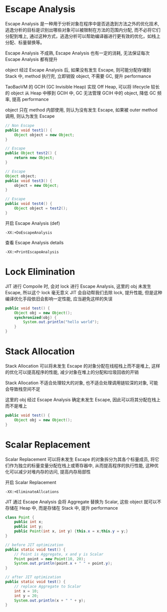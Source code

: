 # Escape Analysis

Escape Analysis 是一种用于分析对象在程序中是否逃逸到方法之外的优化技术, 逃逸分析的目标是识别出哪些对象可以被限制在方法的范围内分配, 而不必将它们分配到堆上, 通过这种方式，逃逸分析可以帮助编译器进行更有效的优化，如栈上分配、标量替换等。

Escape Analysis 不成熟, Escape Analysis 也有一定的消耗, 无法保证每次 Escape Analysis 都有提升

object 经过 Escape Analysis 后, 如果没有发生 Escape, 则可能分配存储到 Stack 中, method 执行完, 立即销毁 object, 不需要 GC, 提升 performance

TaoBaoVM 的 GCIH (GC Invisible Heap) 实现 Off Heap, 可以将 lifecycle 较长的 object 从 Heap 中移到 GCIH 中, GC 无法管理 GCIH 中的 object, 降低 GC 频率, 提高 performance

object 只在 method 内部使用, 则认为没有发生 Escape, 如果被 outer method 调用, 则认为发生 Escape

```java
// Non Escape
public void test1() {
    Object object = new Object;
}

// Escape
public Object test2() {
    return new Object;
}

// Escape
Object object;
public void test3() {
    object = new Object;
}

// Escape
public void test4() {
    Object object = test2();
}
```

开启 Escape Analysis (def)

```
-XX:+DoEscapeAnalysis
```

查看 Escape Analysis details

```
-XX:+PrintEscapeAnalysis
```

# Lock Elimination

JIT 进行 Compoile 时, 会对 lock 进行 Escape Analysis, 这里的 obj 未发生 Escape, 所以这个 lock 毫无意义 JIT 会自动帮我们去除 lock, 提升性能, 但是这种编译优化手段依旧会影响一定性能, 应当避免这样的失误

```java
public void test() {
    Object obj = new Object();
    synchronized(obj) {
        System.out.println("hello world");
    }
}
```

# Stack Allocation

Stack Allocation 可以将未发生 Escape 的对象分配在线程栈上而不是堆上, 这样的优化可以提高程序的性能, 减少对象在堆上的分配和垃圾回收的开销

Stack Allocation 不适合处理较大的对象, 也不适合处理调用链较深的对象, 可能会导致栈空间不足

这里的 obj 经过 Escape Analysis 确定未发生 Escape, 因此可以将其分配在栈上而不是堆上

```java
public void test() {
    Object obj = new Object();
}
```

# Scalar Replacement

Scalar Replacement 可以将未发生 Escape 的对象拆分为其各个标量成员, 将它们作为独立的标量变量分配在栈上或寄存器中, 从而提高程序的执行性能, 这种优化可以减少对堆内存的访问, 提高内存局部性

开启 Scalar Replacement

```
-XX:+EliminateAllcations
```

JIT 通过 Escape Analysis 会将 Aggregate 替换为 Scalar, 这些 object 就可以不存储在 Heap 中, 而是存储在 Stack 中, 提升 performance

```java
class Point {
    public int x;
    public int y;
    public Point(int x, int y) {this.x = x;this.y = y;}
}

// before JIT optimization
public static void test() {
    // Point is Aggregate, x and y is Scalar
    Point point = new Point(10, 20);
    System.out.println(point.x + " " + point.y);
}

// after JIT optimization
public static void test() {
    // replace Aggregate to Scalar
    int x = 10;
    int y = 20;
    System.out.println(x + " " + y);
}
```
